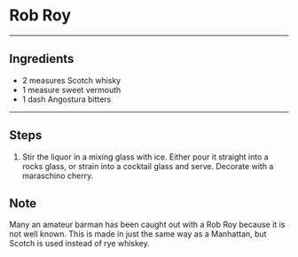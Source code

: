 # Rob Roy

---

## Ingredients

* 2 measures Scotch whisky
* 1 measure sweet vermouth
* 1 dash Angostura bitters

---

## Steps

1.  Stir the liquor in a mixing glass with ice. Either pour it straight into a rocks glass, or strain into a cocktail glass and serve. Decorate with a maraschino cherry.

## Note
Many an amateur barman has been caught out with a Rob Roy because it is not well known. This is made in just the same way as a Manhattan, but Scotch is used instead of rye whiskey.